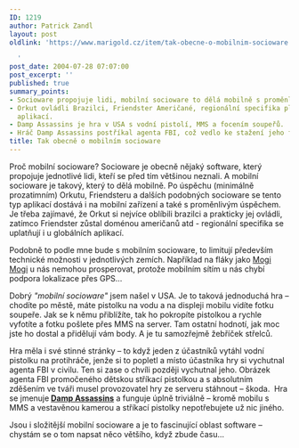```yaml
---
ID: 1219
author: Patrick Zandl
layout: post
oldlink: 'https://www.marigold.cz/item/tak-obecne-o-mobilnim-socioware

  '
post_date: 2004-07-28 07:07:00
post_excerpt: ''
published: true
summary_points:
- Socioware propojuje lidi, mobilní socioware to dělá mobilně s proměnlivým úspěchem.
- Orkut ovládli Brazilci, Friendster Američané, regionální specifika platí i u globálních
  aplikací.
- Damp Assassins je hra v USA s vodní pistolí, MMS a focením soupeřů.
- Hráč Damp Assassins postříkal agenta FBI, což vedlo ke stažení jeho fotky ze serveru.
title: Tak obecně o mobilním socioware
---
```


<p>
Proč mobilní socioware? Socioware je obecně nějaký software, který propojuje jednotlivé lidi, kteří se před tím většinou neznali. A mobilní socioware je takový, který to dělá mobilně. Po úspěchu (minimálně prozatimním) Orkutu, Friendsteru a dalších podobných socioware se tento typ aplikací dostává i na mobilní zařízení a také s proměnlivým úspěchem. Je třeba zajímavé, že Orkut si nejvíce oblíbili brazilci a prakticky jej ovládli, zatímco Friendster zůstal doménou američanů atd - regionální specifika se uplatňují i u globálních aplikací.</p>
<p>
Podobně to podle mne bude s mobilním socioware, to limitují především technické možnosti v jednotlivých zemích. Například na fláky jako <a href="http://www.mogimogi.com/">Mogi Mogi</a> u nás nemohou prosperovat, protože mobilním sítím u nás chybí podpora lokalizace přes GPS&#8230;</p>
<p>
Dobrý <em>"mobilní socioware"</em> jsem našel v USA. Je to taková jednoduchá hra &#8211; chodíte po městě, máte pistolku na vodu a na displeji mobilu vidíte fotku soupeře. Jak se k němu přiblížíte, tak ho pokropíte pistolkou a rychle vyfotíte a fotku pošlete přes MMS na server. Tam ostatní hodnotí, jak moc jste ho dostal a přidělují vám body. A je tu samozřejmě žebříček střelců. </p>
<p>
Hra měla i své stinné stránky &#8211; to když jeden z účastníků vytáhl vodní pistolku na protihráče, jenže si to popletl a místo účastníka hry si vychutnal agenta FBI v civilu. Ten si zase o chvíli později vychutnal jeho. Obrázek agenta FBI promočeného dětskou stříkací pistolkou a s absolutním zděšením ve tváři musel provozovatel hry ze serveru stáhnout &#8211; škoda.  Hra se jmenuje<strong> <a href="http://www.dampassassins.net/">Damp Assassins</a></strong> a funguje úplně triviálně &#8211; kromě mobilu s MMS a vestavěnou kamerou a stříkací pistolky nepotřebujete už nic jiného. </p>
<p>
Jsou i složitější mobilní socioware a je to fascinující oblast software &#8211; chystám se o tom napsat něco většího, když zbude času...</p>